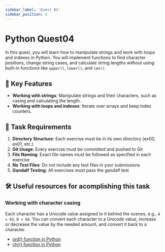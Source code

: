 ```yaml
---
sidebar_label: 'Quest 04'
sidebar_position: 4
---
```


# Python Quest04

In this quest, you will learn how to manipulate strings and work with loops and indexes in Python. You will implement functions to find character positions, change string cases, and calculate string lengths without using built-in functions like `upper()`, `lower()`, and `len()`.

## 🚀 Key Features

- **Working with strings**: Manipulate strings and their characters, such as casing and calculating the length.
- **Working with loops and indexes**: Iterate over arrays and keep index counters.

## 📝 Task Requirements

1. **Directory Structure**: Each exercise must be in its own directory (ex00, ex01, etc.)
2. **Git Usage**: Every exercise must be committed and pushed to Git
3. **File Naming**: Exact file names must be followed as specified in each exercise
4. **No Test Files**: Do not include any test files in your submissions
5. **Gandalf Testing**: All exercises must pass the gandalf test

## 🛠️ Useful resources for acomplishing this task

### Working with character casing
Each character has a Unicode value assigned to it behind the scenes, e.g., `A = 65`, `B = 66`. You can convert each character to a Unicode value, increase or decrease the value by the needed amount, and convert it back to a character.

- [ord() function in Python](https://www.geeksforgeeks.org/ord-function-python/)
- [chr() function in Python](https://www.geeksforgeeks.org/chr-in-python/)